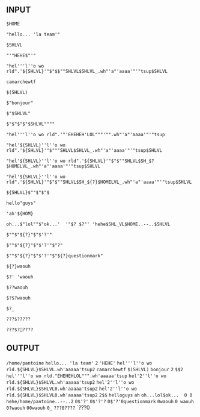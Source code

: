 ## INPUT
`$HOME`

`"hello... 'la team'"`

`$SHLVL`

`"'"HEHE$"'"`

`"hel'''l''o wo rld".'${SHLVL}'"$"$$""SHLVL$SHLVL_.wh"'a"'aaaa'"'"tsup$SHLVL`

`camarchewtf`

`$(SHLVL)`

`$"bonjour"`

`$"$SHLVL"`

`$"$"$"$"$SHLVL""""`

`"hel'''l''o wo rld".'"'EHEHEH'LOL"""'"".wh"'a"'aaaa'"'"tsup`

`"hel'${SHLVL}''l''o wo rld".'${SHLVL}'"$"""SHLVL$SHLVL_.wh"'a"'aaaa'"'"tsup$SHLVL`

`"hel'${SHLVL}''l''o wo rld".'${SHLVL}'"$"$""SHLVL$SH_$?$HOMELVL_.wh"'a"'aaaa'"'"tsup$SHLVL`

`"hel'${SHLVL}''l''o wo rld".'${SHLVL}'"$"$""SHLVL$SH_${?}$HOMELVL_.wh"'a"'aaaa'"'"tsup$SHLVL`

`${SHLVL}$""$"$"$`

`hello"guys"`

`'ah'${HOM}`

`oh...$"lol""$"ok...'  '"$? $?"' 'hehe$SHL_VL$HOME..--..$SHLVL`

`$""$"${?}"$"$'?'"`

`$""$"${?}"$"$'?'"$"?"`

`$""$"${?}"$"$'?'"$"${?}questionmark"`

`${?}waouh`

`$?' 'waouh`

`$??waouh`

`$?$?waouh`

`$?_`

`???$?????`

`???$?????`
## OUTPUT
`/home/pantoine`
`hello... 'la team'`
`2`
`'HEHE'`
`hel'''l''o wo rld.${SHLVL}$SHLVL.wh'aaaaa'tsup2`
`camarchewtf`
`$(SHLVL)`
`bonjour`
`2`
`$$2`
`hel'''l''o wo rld."EHEHEHLOL""".wh'aaaaa'tsup`
`hel'2''l''o wo rld.${SHLVL}$SHLVL.wh'aaaaa'tsup2`
`hel'2''l''o wo rld.${SHLVL}$SHLVL0.wh'aaaaa'tsup2`
`hel'2''l''o wo rld.${SHLVL}$SHLVL0.wh'aaaaa'tsup2`
`2$$`
`helloguys`
`ah`
`oh...lol$ok...  0 0 hehe/home/pantoine..--..2`
`0$'?'`
`0$'?'?`
`0$'?'0questionmark`
`0waouh`
`0 waouh`
`0?waouh`
`00waouh`
`0_`
`???0????`
`???0
